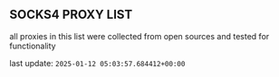 ## SOCKS4 PROXY LIST

all proxies in this list were collected from open sources and tested for functionality

last update: `2025-01-12 05:03:57.684412+00:00`